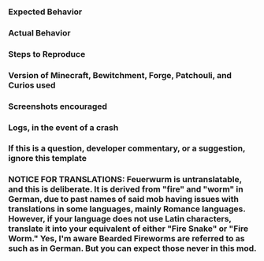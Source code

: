 ### Expected Behavior


### Actual Behavior


### Steps to Reproduce


### Version of Minecraft, Bewitchment, Forge, Patchouli, and Curios used


### Screenshots encouraged


### Logs, in the event of a crash


### If this is a question, developer commentary, or a suggestion, ignore this template


### NOTICE FOR TRANSLATIONS: Feuerwurm is untranslatable, and this is deliberate. It is derived from "fire" and "worm" in German, due to past names of said mob having issues with translations in some languages, mainly Romance languages. However, if your language does not use Latin characters, translate it into your equivalent of either "Fire Snake" or "Fire Worm." Yes, I'm aware Bearded Fireworms are referred to as such as in German. But you can expect those never in this mod.

